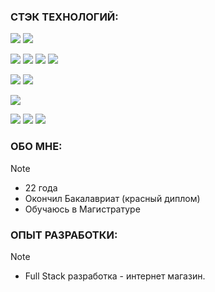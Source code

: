 ### СТЭК ТЕХНОЛОГИЙ:

<img src="https://img.shields.io/badge/Nest-DCDCDC?style=for-the-badge&logo=nestjs&logoColor=#E0234E"/> <img src="https://img.shields.io/badge/Next-DCDCDC?style=for-the-badge&logo=css3&logoColor=000000"/>

<img src="https://img.shields.io/badge/TypeScript-DCDCDC?style=for-the-badge&logo=typescript&logoColor=3178C6"/> <img src="https://img.shields.io/badge/React-DCDCDC?style=for-the-badge&logo=react&logoColor=61DAFB"/> <img src="https://img.shields.io/badge/CSS Modules-DCDCDC?style=for-the-badge&logo=cssmodules&logoColor=000000"/> <img src="https://img.shields.io/badge/FSD Architecture -DCDCDC?style=for-the-badge&logo=fsd&logoColor=000000"/>

<img src="https://img.shields.io/badge/Node JS-DCDCDC?style=for-the-badge&logo=nodedotjs&logoColor=5FA04E"/> <img src="https://img.shields.io/badge/Express-DCDCDC?style=for-the-badge&logo=express&logoColor=000000"/>

<img src="https://img.shields.io/badge/Mongo DB-DCDCDC?style=for-the-badge&logo=mongodb&logoColor=47A248"/> 

<img src="https://img.shields.io/badge/HTML-DCDCDC?style=for-the-badge&logo=html5&logoColor=E34F26"/> <img src="https://img.shields.io/badge/CSS-DCDCDC?style=for-the-badge&logo=css3&logoColor=1572B6"/> <img src="https://img.shields.io/badge/JavaScript-DCDCDC?style=for-the-badge&logo=javascript&logoColor=F7DF1E"/>

### ОБО МНЕ:
> [!NOTE]
> - 22 года
> - Окончил Бакалавриат (красный диплом)
> - Обучаюсь в Магистратуре


### ОПЫТ РАЗРАБОТКИ:
> [!NOTE]
> - Full Stack разработка - интернет магазин.
